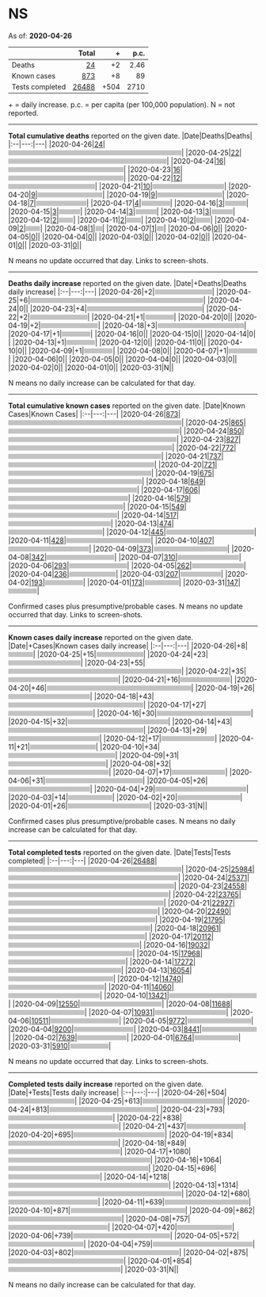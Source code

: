 # NS

As of: **2020-04-26**

||Total|+|p.c.|
|--|---:|---:|---:|
|Deaths|[24](https://github.com/johanley/covid-19-canada/blob/master/data/screenshots/2020-04-26_21h00mADT/ns.png)|+2|2.46|
|Known cases|[873](https://github.com/johanley/covid-19-canada/blob/master/data/screenshots/2020-04-26_21h00mADT/ns.png)|+8|89|
|Tests completed|[26488](https://github.com/johanley/covid-19-canada/blob/master/data/screenshots/2020-04-26_21h00mADT/ns.png)|+504|2710|

\+ = daily increase.
p.c. = per capita (per 100,000 population).
N = not reported.



***

**Total cumulative deaths** reported on the given date.
|Date|Deaths|Deaths|
|:--|---:|---|
|2020-04-26|[24](https://github.com/johanley/covid-19-canada/blob/master/data/screenshots/2020-04-26_21h00mADT/ns.png)|<img src='bar.png' height='10' width='350' title='24'>|
|2020-04-25|[22](https://github.com/johanley/covid-19-canada/blob/master/data/screenshots/2020-04-25_21h30mADT/ns.png)|<img src='bar.png' height='10' width='320' title='22'>|
|2020-04-24|[16](https://github.com/johanley/covid-19-canada/blob/master/data/screenshots/2020-04-24_21h15mADT/ns.png)|<img src='bar.png' height='10' width='233' title='16'>|
|2020-04-23|[16](https://github.com/johanley/covid-19-canada/blob/master/data/screenshots/2020-04-23_21h30mADT/ns.png)|<img src='bar.png' height='10' width='233' title='16'>|
|2020-04-22|[12](https://github.com/johanley/covid-19-canada/blob/master/data/screenshots/2020-04-22_21h30mADT/ns.png)|<img src='bar.png' height='10' width='175' title='12'>|
|2020-04-21|[10](https://github.com/johanley/covid-19-canada/blob/master/data/screenshots/2020-04-21_21h30mADT/ns.png)|<img src='bar.png' height='10' width='145' title='10'>|
|2020-04-20|[9](https://github.com/johanley/covid-19-canada/blob/master/data/screenshots/2020-04-20_21h15mADT/ns.png)|<img src='bar.png' height='10' width='131' title='9'>|
|2020-04-19|[9](https://github.com/johanley/covid-19-canada/blob/master/data/screenshots/2020-04-19_19h30mADT/ns.png)|<img src='bar.png' height='10' width='131' title='9'>|
|2020-04-18|[7](https://github.com/johanley/covid-19-canada/blob/master/data/screenshots/2020-04-18_21h30mADT/ns.png)|<img src='bar.png' height='10' width='102' title='7'>|
|2020-04-17|[4](https://github.com/johanley/covid-19-canada/blob/master/data/screenshots/2020-04-17_21h00mADT/ns.png)|<img src='bar.png' height='10' width='58' title='4'>|
|2020-04-16|[3](https://github.com/johanley/covid-19-canada/blob/master/data/screenshots/2020-04-16_21h00mADT/ns.png)|<img src='bar.png' height='10' width='43' title='3'>|
|2020-04-15|[3](https://github.com/johanley/covid-19-canada/blob/master/data/screenshots/2020-04-15_21h00mADT/ns.png)|<img src='bar.png' height='10' width='43' title='3'>|
|2020-04-14|[3](https://github.com/johanley/covid-19-canada/blob/master/data/screenshots/2020-04-14_21h00mADT/ns.png)|<img src='bar.png' height='10' width='43' title='3'>|
|2020-04-13|[3](https://github.com/johanley/covid-19-canada/blob/master/data/screenshots/2020-04-13_21h00mADT/ns.png)|<img src='bar.png' height='10' width='43' title='3'>|
|2020-04-12|[2](https://github.com/johanley/covid-19-canada/blob/master/data/screenshots/2020-04-12_21h30mADT/ns.png)|<img src='bar.png' height='10' width='29' title='2'>|
|2020-04-11|[2](https://github.com/johanley/covid-19-canada/blob/master/data/screenshots/2020-04-11_21h00mADT/ns.png)|<img src='bar.png' height='10' width='29' title='2'>|
|2020-04-10|[2](https://github.com/johanley/covid-19-canada/blob/master/data/screenshots/2020-04-10_21h30mADT/ns.png)|<img src='bar.png' height='10' width='29' title='2'>|
|2020-04-09|[2](https://github.com/johanley/covid-19-canada/blob/master/data/screenshots/2020-04-09_22h00mADT/ns.png)|<img src='bar.png' height='10' width='29' title='2'>|
|2020-04-08|[1](https://github.com/johanley/covid-19-canada/blob/master/data/screenshots/2020-04-08_21h30mADT/ns.png)|<img src='bar.png' height='10' width='14' title='1'>|
|2020-04-07|[1](https://github.com/johanley/covid-19-canada/blob/master/data/screenshots/2020-04-07_21h45mADT/ns.png)|<img src='bar.png' height='10' width='14' title='1'>|
|2020-04-06|[0](https://github.com/johanley/covid-19-canada/blob/master/data/screenshots/2020-04-06_21h45mADT/ns.png)|<img src='bar.png' height='10' width='0' title='0'>|
|2020-04-05|[0](https://github.com/johanley/covid-19-canada/blob/master/data/screenshots/2020-04-05_21h30mADT/ns.png)|<img src='bar.png' height='10' width='0' title='0'>|
|2020-04-04|[0](https://github.com/johanley/covid-19-canada/blob/master/data/screenshots/2020-04-04_21h00mADT/ns.png)|<img src='bar.png' height='10' width='0' title='0'>|
|2020-04-03|[0](https://github.com/johanley/covid-19-canada/blob/master/data/screenshots/2020-04-03_21h30mADT/ns.png)|<img src='bar.png' height='10' width='0' title='0'>|
|2020-04-02|[0](https://github.com/johanley/covid-19-canada/blob/master/data/screenshots/2020-04-02_22h00mADT/ns.png)|<img src='bar.png' height='10' width='0' title='0'>|
|2020-04-01|[0](https://github.com/johanley/covid-19-canada/blob/master/data/screenshots/2020-04-01_22h00mADT/ns.png)|<img src='bar.png' height='10' width='0' title='0'>|
|2020-03-31|[0](https://github.com/johanley/covid-19-canada/blob/master/data/screenshots/2020-03-31_22h00mADT/ns.png)|<img src='bar.png' height='10' width='0' title='0'>|


N means no update occurred that day. Links to screen-shots.


***

**Deaths daily increase** reported on the given date.
|Date|+Deaths|Deaths daily increase|
|:--|---:|---|
|2020-04-26|+2|<img src='bar.png' height='10' width='116' title='2'>|
|2020-04-25|+6|<img src='bar.png' height='10' width='350' title='6'>|
|2020-04-24|0|<img src='bar.png' height='10' width='0' title='0'>|
|2020-04-23|+4|<img src='bar.png' height='10' width='233' title='4'>|
|2020-04-22|+2|<img src='bar.png' height='10' width='116' title='2'>|
|2020-04-21|+1|<img src='bar.png' height='10' width='58' title='1'>|
|2020-04-20|0|<img src='bar.png' height='10' width='0' title='0'>|
|2020-04-19|+2|<img src='bar.png' height='10' width='116' title='2'>|
|2020-04-18|+3|<img src='bar.png' height='10' width='175' title='3'>|
|2020-04-17|+1|<img src='bar.png' height='10' width='58' title='1'>|
|2020-04-16|0|<img src='bar.png' height='10' width='0' title='0'>|
|2020-04-15|0|<img src='bar.png' height='10' width='0' title='0'>|
|2020-04-14|0|<img src='bar.png' height='10' width='0' title='0'>|
|2020-04-13|+1|<img src='bar.png' height='10' width='58' title='1'>|
|2020-04-12|0|<img src='bar.png' height='10' width='0' title='0'>|
|2020-04-11|0|<img src='bar.png' height='10' width='0' title='0'>|
|2020-04-10|0|<img src='bar.png' height='10' width='0' title='0'>|
|2020-04-09|+1|<img src='bar.png' height='10' width='58' title='1'>|
|2020-04-08|0|<img src='bar.png' height='10' width='0' title='0'>|
|2020-04-07|+1|<img src='bar.png' height='10' width='58' title='1'>|
|2020-04-06|0|<img src='bar.png' height='10' width='0' title='0'>|
|2020-04-05|0|<img src='bar.png' height='10' width='0' title='0'>|
|2020-04-04|0|<img src='bar.png' height='10' width='0' title='0'>|
|2020-04-03|0|<img src='bar.png' height='10' width='0' title='0'>|
|2020-04-02|0|<img src='bar.png' height='10' width='0' title='0'>|
|2020-04-01|0|<img src='bar.png' height='10' width='0' title='0'>|
|2020-03-31|N|<img src='bar.png' height='10' width='0' title='N'>|


N means no daily increase can be calculated for that day.




***

**Total cumulative known cases** reported on the given date.
|Date|Known Cases|Known Cases|
|:--|---:|---|
|2020-04-26|[873](https://github.com/johanley/covid-19-canada/blob/master/data/screenshots/2020-04-26_21h00mADT/ns.png)|<img src='bar.png' height='10' width='350' title='873'>|
|2020-04-25|[865](https://github.com/johanley/covid-19-canada/blob/master/data/screenshots/2020-04-25_21h30mADT/ns.png)|<img src='bar.png' height='10' width='346' title='865'>|
|2020-04-24|[850](https://github.com/johanley/covid-19-canada/blob/master/data/screenshots/2020-04-24_21h15mADT/ns.png)|<img src='bar.png' height='10' width='340' title='850'>|
|2020-04-23|[827](https://github.com/johanley/covid-19-canada/blob/master/data/screenshots/2020-04-23_21h30mADT/ns.png)|<img src='bar.png' height='10' width='331' title='827'>|
|2020-04-22|[772](https://github.com/johanley/covid-19-canada/blob/master/data/screenshots/2020-04-22_21h30mADT/ns.png)|<img src='bar.png' height='10' width='309' title='772'>|
|2020-04-21|[737](https://github.com/johanley/covid-19-canada/blob/master/data/screenshots/2020-04-21_21h30mADT/ns.png)|<img src='bar.png' height='10' width='295' title='737'>|
|2020-04-20|[721](https://github.com/johanley/covid-19-canada/blob/master/data/screenshots/2020-04-20_21h15mADT/ns.png)|<img src='bar.png' height='10' width='289' title='721'>|
|2020-04-19|[675](https://github.com/johanley/covid-19-canada/blob/master/data/screenshots/2020-04-19_19h30mADT/ns.png)|<img src='bar.png' height='10' width='270' title='675'>|
|2020-04-18|[649](https://github.com/johanley/covid-19-canada/blob/master/data/screenshots/2020-04-18_21h30mADT/ns.png)|<img src='bar.png' height='10' width='260' title='649'>|
|2020-04-17|[606](https://github.com/johanley/covid-19-canada/blob/master/data/screenshots/2020-04-17_21h00mADT/ns.png)|<img src='bar.png' height='10' width='242' title='606'>|
|2020-04-16|[579](https://github.com/johanley/covid-19-canada/blob/master/data/screenshots/2020-04-16_21h00mADT/ns.png)|<img src='bar.png' height='10' width='232' title='579'>|
|2020-04-15|[549](https://github.com/johanley/covid-19-canada/blob/master/data/screenshots/2020-04-15_21h00mADT/ns.png)|<img src='bar.png' height='10' width='220' title='549'>|
|2020-04-14|[517](https://github.com/johanley/covid-19-canada/blob/master/data/screenshots/2020-04-14_21h00mADT/ns.png)|<img src='bar.png' height='10' width='207' title='517'>|
|2020-04-13|[474](https://github.com/johanley/covid-19-canada/blob/master/data/screenshots/2020-04-13_21h00mADT/ns.png)|<img src='bar.png' height='10' width='190' title='474'>|
|2020-04-12|[445](https://github.com/johanley/covid-19-canada/blob/master/data/screenshots/2020-04-12_21h30mADT/ns.png)|<img src='bar.png' height='10' width='178' title='445'>|
|2020-04-11|[428](https://github.com/johanley/covid-19-canada/blob/master/data/screenshots/2020-04-11_21h00mADT/ns.png)|<img src='bar.png' height='10' width='171' title='428'>|
|2020-04-10|[407](https://github.com/johanley/covid-19-canada/blob/master/data/screenshots/2020-04-10_21h30mADT/ns.png)|<img src='bar.png' height='10' width='163' title='407'>|
|2020-04-09|[373](https://github.com/johanley/covid-19-canada/blob/master/data/screenshots/2020-04-09_22h00mADT/ns.png)|<img src='bar.png' height='10' width='149' title='373'>|
|2020-04-08|[342](https://github.com/johanley/covid-19-canada/blob/master/data/screenshots/2020-04-08_21h30mADT/ns.png)|<img src='bar.png' height='10' width='137' title='342'>|
|2020-04-07|[310](https://github.com/johanley/covid-19-canada/blob/master/data/screenshots/2020-04-07_21h45mADT/ns.png)|<img src='bar.png' height='10' width='124' title='310'>|
|2020-04-06|[293](https://github.com/johanley/covid-19-canada/blob/master/data/screenshots/2020-04-06_21h45mADT/ns.png)|<img src='bar.png' height='10' width='117' title='293'>|
|2020-04-05|[262](https://github.com/johanley/covid-19-canada/blob/master/data/screenshots/2020-04-05_21h30mADT/ns.png)|<img src='bar.png' height='10' width='105' title='262'>|
|2020-04-04|[236](https://github.com/johanley/covid-19-canada/blob/master/data/screenshots/2020-04-04_21h00mADT/ns.png)|<img src='bar.png' height='10' width='94' title='236'>|
|2020-04-03|[207](https://github.com/johanley/covid-19-canada/blob/master/data/screenshots/2020-04-03_21h30mADT/ns.png)|<img src='bar.png' height='10' width='82' title='207'>|
|2020-04-02|[193](https://github.com/johanley/covid-19-canada/blob/master/data/screenshots/2020-04-02_22h00mADT/ns.png)|<img src='bar.png' height='10' width='77' title='193'>|
|2020-04-01|[173](https://github.com/johanley/covid-19-canada/blob/master/data/screenshots/2020-04-01_22h00mADT/ns.png)|<img src='bar.png' height='10' width='69' title='173'>|
|2020-03-31|[147](https://github.com/johanley/covid-19-canada/blob/master/data/screenshots/2020-03-31_22h00mADT/ns.png)|<img src='bar.png' height='10' width='58' title='147'>|


Confirmed cases plus presumptive/probable cases. N means no update occurred that day. Links to screen-shots.

***

**Known cases daily increase** reported on the given date.
|Date|+Cases|Known cases daily increase|
|:--|---:|---|
|2020-04-26|+8|<img src='bar.png' height='10' width='50' title='8'>|
|2020-04-25|+15|<img src='bar.png' height='10' width='95' title='15'>|
|2020-04-24|+23|<img src='bar.png' height='10' width='146' title='23'>|
|2020-04-23|+55|<img src='bar.png' height='10' width='350' title='55'>|
|2020-04-22|+35|<img src='bar.png' height='10' width='222' title='35'>|
|2020-04-21|+16|<img src='bar.png' height='10' width='101' title='16'>|
|2020-04-20|+46|<img src='bar.png' height='10' width='292' title='46'>|
|2020-04-19|+26|<img src='bar.png' height='10' width='165' title='26'>|
|2020-04-18|+43|<img src='bar.png' height='10' width='273' title='43'>|
|2020-04-17|+27|<img src='bar.png' height='10' width='171' title='27'>|
|2020-04-16|+30|<img src='bar.png' height='10' width='190' title='30'>|
|2020-04-15|+32|<img src='bar.png' height='10' width='203' title='32'>|
|2020-04-14|+43|<img src='bar.png' height='10' width='273' title='43'>|
|2020-04-13|+29|<img src='bar.png' height='10' width='184' title='29'>|
|2020-04-12|+17|<img src='bar.png' height='10' width='108' title='17'>|
|2020-04-11|+21|<img src='bar.png' height='10' width='133' title='21'>|
|2020-04-10|+34|<img src='bar.png' height='10' width='216' title='34'>|
|2020-04-09|+31|<img src='bar.png' height='10' width='197' title='31'>|
|2020-04-08|+32|<img src='bar.png' height='10' width='203' title='32'>|
|2020-04-07|+17|<img src='bar.png' height='10' width='108' title='17'>|
|2020-04-06|+31|<img src='bar.png' height='10' width='197' title='31'>|
|2020-04-05|+26|<img src='bar.png' height='10' width='165' title='26'>|
|2020-04-04|+29|<img src='bar.png' height='10' width='184' title='29'>|
|2020-04-03|+14|<img src='bar.png' height='10' width='89' title='14'>|
|2020-04-02|+20|<img src='bar.png' height='10' width='127' title='20'>|
|2020-04-01|+26|<img src='bar.png' height='10' width='165' title='26'>|
|2020-03-31|N|<img src='bar.png' height='10' width='0' title='N'>|


Confirmed cases plus presumptive/probable cases. 
N means no daily increase can be calculated for that day.

***




**Total completed tests** reported on the given date.
|Date|Tests|Tests completed|
|:--|---:|---|
|2020-04-26|[26488](https://github.com/johanley/covid-19-canada/blob/master/data/screenshots/2020-04-26_21h00mADT/ns.png)|<img src='bar.png' height='10' width='350' title='26488'>|
|2020-04-25|[25984](https://github.com/johanley/covid-19-canada/blob/master/data/screenshots/2020-04-25_21h30mADT/ns.png)|<img src='bar.png' height='10' width='343' title='25984'>|
|2020-04-24|[25371](https://github.com/johanley/covid-19-canada/blob/master/data/screenshots/2020-04-24_21h15mADT/ns.png)|<img src='bar.png' height='10' width='335' title='25371'>|
|2020-04-23|[24558](https://github.com/johanley/covid-19-canada/blob/master/data/screenshots/2020-04-23_21h30mADT/ns.png)|<img src='bar.png' height='10' width='324' title='24558'>|
|2020-04-22|[23765](https://github.com/johanley/covid-19-canada/blob/master/data/screenshots/2020-04-22_21h30mADT/ns.png)|<img src='bar.png' height='10' width='314' title='23765'>|
|2020-04-21|[22927](https://github.com/johanley/covid-19-canada/blob/master/data/screenshots/2020-04-21_21h30mADT/ns.png)|<img src='bar.png' height='10' width='302' title='22927'>|
|2020-04-20|[22490](https://github.com/johanley/covid-19-canada/blob/master/data/screenshots/2020-04-20_21h15mADT/ns.png)|<img src='bar.png' height='10' width='297' title='22490'>|
|2020-04-19|[21795](https://github.com/johanley/covid-19-canada/blob/master/data/screenshots/2020-04-19_19h30mADT/ns.png)|<img src='bar.png' height='10' width='287' title='21795'>|
|2020-04-18|[20961](https://github.com/johanley/covid-19-canada/blob/master/data/screenshots/2020-04-18_21h30mADT/ns.png)|<img src='bar.png' height='10' width='276' title='20961'>|
|2020-04-17|[20112](https://github.com/johanley/covid-19-canada/blob/master/data/screenshots/2020-04-17_21h00mADT/ns.png)|<img src='bar.png' height='10' width='265' title='20112'>|
|2020-04-16|[19032](https://github.com/johanley/covid-19-canada/blob/master/data/screenshots/2020-04-16_21h00mADT/ns.png)|<img src='bar.png' height='10' width='251' title='19032'>|
|2020-04-15|[17968](https://github.com/johanley/covid-19-canada/blob/master/data/screenshots/2020-04-15_21h00mADT/ns.png)|<img src='bar.png' height='10' width='237' title='17968'>|
|2020-04-14|[17272](https://github.com/johanley/covid-19-canada/blob/master/data/screenshots/2020-04-14_21h00mADT/ns.png)|<img src='bar.png' height='10' width='228' title='17272'>|
|2020-04-13|[16054](https://github.com/johanley/covid-19-canada/blob/master/data/screenshots/2020-04-13_21h00mADT/ns.png)|<img src='bar.png' height='10' width='212' title='16054'>|
|2020-04-12|[14740](https://github.com/johanley/covid-19-canada/blob/master/data/screenshots/2020-04-12_21h30mADT/ns.png)|<img src='bar.png' height='10' width='194' title='14740'>|
|2020-04-11|[14060](https://github.com/johanley/covid-19-canada/blob/master/data/screenshots/2020-04-11_21h00mADT/ns.png)|<img src='bar.png' height='10' width='185' title='14060'>|
|2020-04-10|[13421](https://github.com/johanley/covid-19-canada/blob/master/data/screenshots/2020-04-10_21h30mADT/ns.png)|<img src='bar.png' height='10' width='177' title='13421'>|
|2020-04-09|[12550](https://github.com/johanley/covid-19-canada/blob/master/data/screenshots/2020-04-09_22h00mADT/ns.png)|<img src='bar.png' height='10' width='165' title='12550'>|
|2020-04-08|[11688](https://github.com/johanley/covid-19-canada/blob/master/data/screenshots/2020-04-08_21h30mADT/ns.png)|<img src='bar.png' height='10' width='154' title='11688'>|
|2020-04-07|[10931](https://github.com/johanley/covid-19-canada/blob/master/data/screenshots/2020-04-07_21h45mADT/ns.png)|<img src='bar.png' height='10' width='144' title='10931'>|
|2020-04-06|[10511](https://github.com/johanley/covid-19-canada/blob/master/data/screenshots/2020-04-06_21h45mADT/ns.png)|<img src='bar.png' height='10' width='138' title='10511'>|
|2020-04-05|[9772](https://github.com/johanley/covid-19-canada/blob/master/data/screenshots/2020-04-05_21h30mADT/ns.png)|<img src='bar.png' height='10' width='129' title='9772'>|
|2020-04-04|[9200](https://github.com/johanley/covid-19-canada/blob/master/data/screenshots/2020-04-04_21h00mADT/ns.png)|<img src='bar.png' height='10' width='121' title='9200'>|
|2020-04-03|[8441](https://github.com/johanley/covid-19-canada/blob/master/data/screenshots/2020-04-03_21h30mADT/ns.png)|<img src='bar.png' height='10' width='111' title='8441'>|
|2020-04-02|[7639](https://github.com/johanley/covid-19-canada/blob/master/data/screenshots/2020-04-02_22h00mADT/ns.png)|<img src='bar.png' height='10' width='100' title='7639'>|
|2020-04-01|[6764](https://github.com/johanley/covid-19-canada/blob/master/data/screenshots/2020-04-01_22h00mADT/ns.png)|<img src='bar.png' height='10' width='89' title='6764'>|
|2020-03-31|[5910](https://github.com/johanley/covid-19-canada/blob/master/data/screenshots/2020-03-31_22h00mADT/ns.png)|<img src='bar.png' height='10' width='78' title='5910'>|


N means no update occurred that day. Links to screen-shots.

***

**Completed tests daily increase** reported on the given date.
|Date|+Tests|Tests daily increase|
|:--|---:|---|
|2020-04-26|+504|<img src='bar.png' height='10' width='134' title='504'>|
|2020-04-25|+613|<img src='bar.png' height='10' width='163' title='613'>|
|2020-04-24|+813|<img src='bar.png' height='10' width='216' title='813'>|
|2020-04-23|+793|<img src='bar.png' height='10' width='211' title='793'>|
|2020-04-22|+838|<img src='bar.png' height='10' width='223' title='838'>|
|2020-04-21|+437|<img src='bar.png' height='10' width='116' title='437'>|
|2020-04-20|+695|<img src='bar.png' height='10' width='185' title='695'>|
|2020-04-19|+834|<img src='bar.png' height='10' width='222' title='834'>|
|2020-04-18|+849|<img src='bar.png' height='10' width='226' title='849'>|
|2020-04-17|+1080|<img src='bar.png' height='10' width='287' title='1080'>|
|2020-04-16|+1064|<img src='bar.png' height='10' width='283' title='1064'>|
|2020-04-15|+696|<img src='bar.png' height='10' width='185' title='696'>|
|2020-04-14|+1218|<img src='bar.png' height='10' width='324' title='1218'>|
|2020-04-13|+1314|<img src='bar.png' height='10' width='350' title='1314'>|
|2020-04-12|+680|<img src='bar.png' height='10' width='181' title='680'>|
|2020-04-11|+639|<img src='bar.png' height='10' width='170' title='639'>|
|2020-04-10|+871|<img src='bar.png' height='10' width='232' title='871'>|
|2020-04-09|+862|<img src='bar.png' height='10' width='229' title='862'>|
|2020-04-08|+757|<img src='bar.png' height='10' width='201' title='757'>|
|2020-04-07|+420|<img src='bar.png' height='10' width='111' title='420'>|
|2020-04-06|+739|<img src='bar.png' height='10' width='196' title='739'>|
|2020-04-05|+572|<img src='bar.png' height='10' width='152' title='572'>|
|2020-04-04|+759|<img src='bar.png' height='10' width='202' title='759'>|
|2020-04-03|+802|<img src='bar.png' height='10' width='213' title='802'>|
|2020-04-02|+875|<img src='bar.png' height='10' width='233' title='875'>|
|2020-04-01|+854|<img src='bar.png' height='10' width='227' title='854'>|
|2020-03-31|N|<img src='bar.png' height='10' width='0' title='N'>|


N means no daily increase can be calculated for that day.

